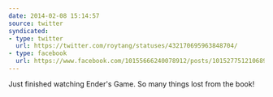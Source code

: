```yaml
---
date: 2014-02-08 15:14:57
source: twitter
syndicated:
- type: twitter
  url: https://twitter.com/roytang/statuses/432170695963848704/
- type: facebook
  url: https://www.facebook.com/10155666240078912/posts/10152775121068912
---
```


Just finished watching Ender's Game. So many things lost from the book!